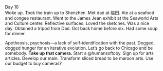 Day 10  
Woke up. Took the train up to Shenzhen. Met dad at 福田. Ate at a seafood and congee restaurant. Went to the James Jean exhibit at the Seaworld Arts and Culture center. Reflective surfaces. Loved the sketches. Was a nice day. Obtained a tripod from Dad. Got back home before six. Had some soup for dinner.

Apotheosis, psychosis—a lack of self-identification with the past. Dogged, dogged hunger for an iterative evolution. Let’s go back to Chicago and be somebody. **Take up that camera.** Start a @humansoftoby. Sign up for arts articles. Develop our main. Transform sliced bread to be maroon arts. Use our budget to buy cameras?
